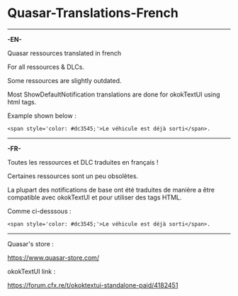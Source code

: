 # Quasar-Translations-French

-----------------------------------------------------------------------------------------------------------------------------------------------------------------------

**-EN-**

Quasar ressources translated in french

For all ressources & DLCs.

Some ressources are slightly outdated.

Most ShowDefaultNotification translations are done for okokTextUI using html tags.

Example shown below : 

```<span style='color: #dc3545;'>Le véhicule est déjà sorti</span>.```

-----------------------------------------------------------------------------------------------------------------------------------------------------------------------

**-FR-**

Toutes les ressources et DLC traduites en français !

Certaines ressources sont un peu obsolètes. 

La plupart des notifications de base ont été traduites de manière a être compatible avec okokTextUI et pour utiliser des tags HTML.

Comme ci-desssous :

```<span style='color: #dc3545;'>Le véhicule est déjà sorti</span>.```

-----------------------------------------------------------------------------------------------------------------------------------------------------------------------

Quasar's store : 

https://www.quasar-store.com/

okokTextUI link : 

https://forum.cfx.re/t/okoktextui-standalone-paid/4182451
